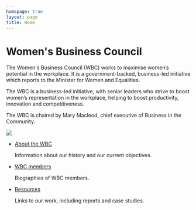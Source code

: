 ```yaml
---
homepage: true
layout: page
title: Home
---
```


<style>
main header {
    display: none;
}
</style>


<div class="hero">
    <div class="text">
        <h1>
            Women's Business Council
        </h1>
        <p> The Women's Business Council (WBC) works to maximise women’s potential in the workplace. It is a government-backed, business-led initiative which reports to the Minister for Women and Equalities.
 </p>
        <p>
            The WBC is a business-led initiative, with senior leaders who strive to boost women’s representation in the workplace, helping to boost productivity, innovation and competitiveness.
        </p>
        <p>
            The WBC is chaired by Mary Macleod, chief executive of Business in the Community.
        </p>
    </div>
    <img src="/images/hero-4.jpg">
</div>

<ul class="cards-321-up cards-with-coloured-bar-on-top govuk-!-margin-top-6">
    <li>
        <p>
            <a href="/about/">
                About the WBC
            </a>
        </p>
        <p>
            Information about our history and our current objectives.
        </p>
    </li>
    <li>
        <p>
            <a href="/members/">
                WBC members
            </a>
        </p>
        <p>
            Biographies of WBC members.
        </p>
    </li>
    <li>
        <p>
            <a href="/resources/">
                Resources
            </a>
        </p>
        <p>
            Links to our work, including reports and case studies.
        </p>
    </li>
</ul>
